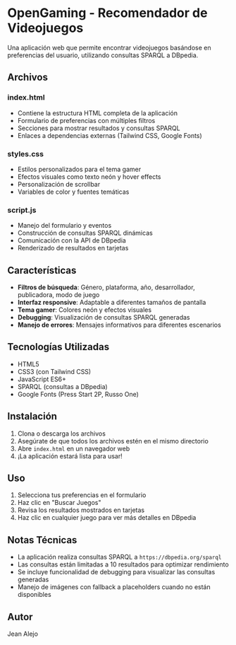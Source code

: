 # OpenGaming - Recomendador de Videojuegos

Una aplicación web que permite encontrar videojuegos basándose en preferencias del usuario, utilizando consultas SPARQL a DBpedia.



## Archivos

### index.html
- Contiene la estructura HTML completa de la aplicación
- Formulario de preferencias con múltiples filtros
- Secciones para mostrar resultados y consultas SPARQL
- Enlaces a dependencias externas (Tailwind CSS, Google Fonts)

### styles.css
- Estilos personalizados para el tema gamer
- Efectos visuales como texto neón y hover effects
- Personalización de scrollbar
- Variables de color y fuentes temáticas

### script.js
- Manejo del formulario y eventos
- Construcción de consultas SPARQL dinámicas
- Comunicación con la API de DBpedia
- Renderizado de resultados en tarjetas

## Características

- **Filtros de búsqueda**: Género, plataforma, año, desarrollador, publicadora, modo de juego
- **Interfaz responsive**: Adaptable a diferentes tamaños de pantalla
- **Tema gamer**: Colores neón y efectos visuales
- **Debugging**: Visualización de consultas SPARQL generadas
- **Manejo de errores**: Mensajes informativos para diferentes escenarios

## Tecnologías Utilizadas

- HTML5
- CSS3 (con Tailwind CSS)
- JavaScript ES6+
- SPARQL (consultas a DBpedia)
- Google Fonts (Press Start 2P, Russo One)

## Instalación

1. Clona o descarga los archivos
2. Asegúrate de que todos los archivos estén en el mismo directorio
3. Abre `index.html` en un navegador web
4. ¡La aplicación estará lista para usar!

## Uso

1. Selecciona tus preferencias en el formulario
2. Haz clic en "Buscar Juegos"
3. Revisa los resultados mostrados en tarjetas
4. Haz clic en cualquier juego para ver más detalles en DBpedia

## Notas Técnicas

- La aplicación realiza consultas SPARQL a `https://dbpedia.org/sparql`
- Las consultas están limitadas a 10 resultados para optimizar rendimiento
- Se incluye funcionalidad de debugging para visualizar las consultas generadas
- Manejo de imágenes con fallback a placeholders cuando no están disponibles

## Autor

Jean Alejo